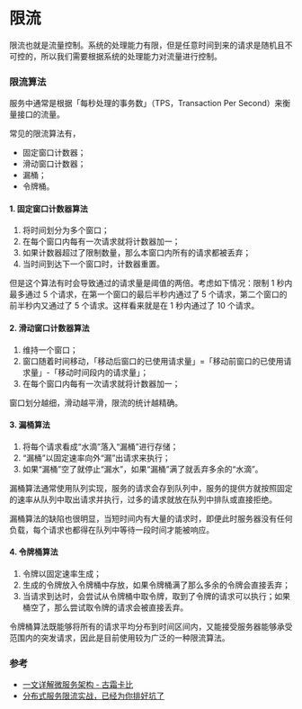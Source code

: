 # 限流

限流也就是流量控制。系统的处理能力有限，但是任意时间到来的请求是随机且不可控的，所以我们需要根据系统的处理能力对流量进行控制。


### 限流算法
服务中通常是根据「每秒处理的事务数」（TPS，Transaction Per Second）来衡量接口的流量。

常见的限流算法有，
- 固定窗口计数器；
- 滑动窗口计数器；
- 漏桶；
- 令牌桶。

#### 1. 固定窗口计数器算法
1. 将时间划分为多个窗口；
2. 在每个窗口内每有一次请求就将计数器加一；
3. 如果计数器超过了限制数量，那么本窗口内所有的请求都被丢弃；
4. 当时间到达下一个窗口时，计数器重置。

但是这个算法有时会导致通过的请求量是阈值的两倍。考虑如下情况：限制 1 秒内最多通过 5 个请求，在第一个窗口的最后半秒内通过了 5 个请求，第二个窗口的前半秒内又通过了 5 个请求。这样看来就是在 1 秒内通过了 10 个请求。

#### 2. 滑动窗口计数器算法
1. 维持一个窗口；
2. 窗口随着时间移动，「移动后窗口的已使用请求量」=「移动前窗口的已使用请求量」-「移动时间段内的请求量」；
3. 在每个窗口内每有一次请求就将计数器加一；

窗口划分越细，滑动越平滑，限流的统计越精确。

#### 3. 漏桶算法
1. 将每个请求看成“水滴”落入“漏桶”进行存储；
2. “漏桶”以固定速率向外“漏”出请求来执行；
3. 如果“漏桶”空了就停止“漏水”，如果“漏桶”满了就丢弃多余的“水滴”。

漏桶算法通常使用队列实现，服务的请求会存到队列中，服务的提供方就按照固定的速率从队列中取出请求并执行，过多的请求就放在队列中排队或直接拒绝。

漏桶算法的缺陷也很明显，当短时间内有大量的请求时，即便此时服务器没有任何负载，每个请求也都得在队列中等待一段时间才能被响应。

#### 4. 令牌桶算法
1. 令牌以固定速率生成；
2. 生成的令牌放入令牌桶中存放，如果令牌桶满了那么多余的令牌会直接丢弃；
3. 当请求到达时，会尝试从令牌桶中取令牌，取到了令牌的请求可以执行；如果桶空了，那么尝试取令牌的请求会被直接丢弃。

令牌桶算法既能够将所有的请求平均分布到时间区间内，又能接受服务器能够承受范围内的突发请求，因此是目前使用较为广泛的一种限流算法。




### 参考
- [一文详解微服务架构 - 古霜卡比](https://www.cnblogs.com/skabyy/p/11396571.html)
- [分布式服务限流实战，已经为你排好坑了](https://mp.weixin.qq.com/s/qb3rg_ZpcMcvyaIRsvc1fw)